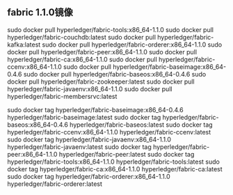 ## fabric 1.1.0镜像

sudo docker pull hyperledger/fabric-tools:x86_64-1.1.0
sudo docker pull hyperledger/fabric-couchdb:latest
sudo docker pull hyperledger/fabric-kafka:latest
sudo docker pull hyperledger/fabric-orderer:x86_64-1.1.0
sudo docker pull hyperledger/fabric-peer:x86_64-1.1.0
sudo docker pull hyperledger/fabric-ca:x86_64-1.1.0
sudo docker pull hyperledger/fabric-ccenv:x86_64-1.1.0
sudo docker pull hyperledger/fabric-baseimage:x86_64-0.4.6
sudo docker pull hyperledger/fabric-baseos:x86_64-0.4.6
sudo docker pull hyperledger/fabric-zookeeper:latest
sudo docker pull hyperledger/fabric-javaenv:x86_64-1.1.0
sudo docker pull hyperledger/fabric-membersrvc:latest

sudo docker tag hyperledger/fabric-baseimage:x86_64-0.4.6 hyperledger/fabric-baseimage:latest
sudo docker tag hyperledger/fabric-baseos:x86_64-0.4.6 hyperledger/fabric-baseos:latest
sudo docker tag hyperledger/fabric-ccenv:x86_64-1.1.0 hyperledger/fabric-ccenv:latest
sudo docker tag hyperledger/fabric-javaenv:x86_64-1.1.0 hyperledger/fabric-javaenv:latest
sudo docker tag hyperledger/fabric-peer:x86_64-1.1.0 hyperledger/fabric-peer:latest
sudo docker tag hyperledger/fabric-tools:x86_64-1.1.0 hyperledger/fabric-tools:latest
sudo docker tag hyperledger/fabric-ca:x86_64-1.1.0 hyperledger/fabric-ca:latest
sudo docker tag hyperledger/fabric-orderer:x86_64-1.1.0 hyperledger/fabric-orderer:latest